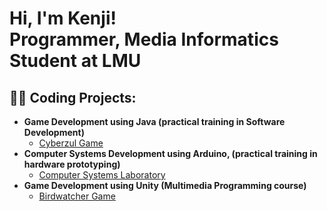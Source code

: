 <h1>Hi, I'm Kenji! <br/>Programmer, Media Informatics Student at LMU</h1>

<h2>👨‍💻 Coding Projects:</h2>

- <b>Game Development using Java (practical training in Software Development)</b>
  - [Cyberzul Game](https://github.com/KIshiharaHCI/Cyberzul)
- <b>Computer Systems Development using Arduino,  (practical training in hardware prototyping)</b>
  - [Computer Systems Laboratory](https://github.com/KIshiharaHCI/NTU-Computer-Systems-Lab)
- <b>Game Development using Unity (Multimedia Programming course)</b>
  - [Birdwatcher Game](https://github.com/KIshiharaHCI/Birdwatcher)

